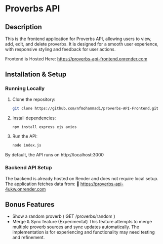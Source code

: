 # Proverbs API
## Description
This is the frontend application for  Proverbs API, allowing users to view, add, edit, and delete proverbs. It is designed for a smooth user experience, with responsive styling and feedback for user actions.

Frontend is Hosted Here: https://proverbs-api-frontend.onrender.com

## Installation & Setup
### Running Locally

1. Clone the repository:
   ```bash
   git clone https://github.com/nfmohammadi/proverbs-API-Frontend.git
   

2. Install dependencies:
   ```bash
   npm install express ejs axios

3. Run the API:
   ```bash
   node index.js

By default, the API runs on http://localhost:3000 

### Backend API Setup
The backend is already hosted on Render and does not require local setup. The application fetches data from: 
🔗 https://proverbs-api-4ukw.onrender.com



## Bonus Features
- Show a random proverb ( GET /proverbs/random )
- Merge & Sync feature (Experimental) This feature attempts to merge multiple proverb sources and sync updates automatically. The implementation is for experiencing and functionality may need testing and refinement.
